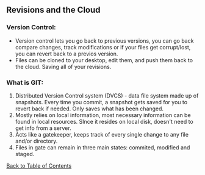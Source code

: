 ## Revisions and the Cloud
### Version Control:
  * Version control lets you go back to previous versions, you can go back compare changes, track modifications or if your files get corrupt/lost, you can revert back to a previos version. 
  * Files can be cloned to your desktop, edit them, and push them back to the cloud. Saving all of your revisions.
  
### What is GIT:
1. Distributed Version Control system (DVCS) - data file system made up of snapshots. Every time you commit, a snapshot gets saved for you to revert back if needed. Only saves what has been changed. 
2. Mostly relies on local information, most necessary information can be found in local resources. SInce it resides on local disk, doesn't need to get info from a server.
3. Acts like a gatekeeper, keeps track of every single change to any file and/or directory.
4. Files in gate can remain in three main states: commited, modified and staged. 
  
[Back to Table of Contents](https://karenmal.github.io/Reading-notes-JavaScript-102/)
